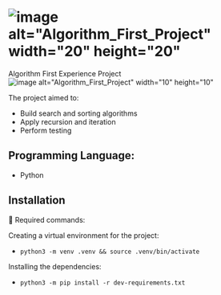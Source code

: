 # ![image alt="Algorithm_First_Project" width="20" height="20"](https://github.com/yuzomatoba/algorithm/assets/108953241/47cf5447-01c0-4c59-bce9-3e032560a256)
Algorithm First Experience Project![image alt="Algorithm_First_Project" width="10" height="10"](https://github.com/yuzomatoba/algorithm/assets/108953241/a38358a3-ddb2-45fa-83d3-9e0442440ef7)




The project aimed to:
- Build search and sorting algorithms
- Apply recursion and iteration
- Perform testing

## Programming Language:
- Python


## Installation

🤖 Required commands:

Creating a virtual environment for the project:

* `python3 -m venv .venv && source .venv/bin/activate`

Installing the dependencies:

* `python3 -m pip install -r dev-requirements.txt`
